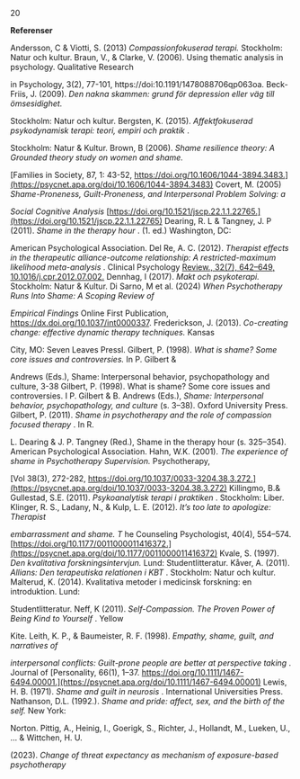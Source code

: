 20

**Referenser**

Andersson, C & Viotti, S. (2013) *Compassionfokuserad terapi.* Stockholm: Natur och kultur.
Braun, V., & Clarke, V. (2006). Using thematic analysis in psychology. Qualitative Research

in Psychology, 3(2), 77-101, https://doi:10.1191/1478088706qp063oa.
Beck-Friis, J. (2009). *Den nakna skammen: grund för depression eller väg till ömsesidighet.*

Stockholm: Natur och kultur.
Bergsten, K. (2015). *Affektfokuserad psykodynamisk terapi: teori, empiri och praktik* .

Stockholm: Natur & Kultur.
Brown, B (2006). *Shame resilience theory: A Grounded theory study on women and shame.*

[Families in Society, 87, 1: 43-52, https://doi.org/10.1606/1044-3894.3483.](https://psycnet.apa.org/doi/10.1606/1044-3894.3483)
Covert, M. (2005) *Shame-Proneness, Guilt-Proneness, and Interpersonal Problem Solving: a*

*Social Cognitive Analysis* [https://doi.org/10.1521/jscp.22.1.1.22765.](https://doi.org/10.1521/jscp.22.1.1.22765)
Dearing, R. L & Tangney, J. P (2011). *Shame in the therapy hour* . (1. ed.) Washington, DC:

American Psychological Association.
Del Re, A. C. (2012). *Therapist effects in the therapeutic alliance-outcome*
*relationship: A restricted-maximum likelihood meta-analysis* . Clinical Psychology
[Review., 32(7), 642–649, 10.1016/j.cpr.2012.07.002.](https://doi.org/10.1016/j.cpr.2012.07.002)
Dennhag, I (2017). *Makt och psykoterapi.* Stockholm: Natur & Kultur.
Di Sarno, M et al. (2024) *When Psychotherapy Runs Into Shame: A Scoping Review of*

*Empirical Findings* Online First Publication, https://dx.doi.org/10.1037/int0000337.
Frederickson, J. (2013). *Co-creating change: effective dynamic therapy techniques.* Kansas

City, MO: Seven Leaves Pressl.
Gilbert, P. (1998). *What is shame? Some core issues and controversies.* In P. Gilbert &

Andrews (Eds.), Shame: Interpersonal behavior, psychopathology and culture, 3-38
Gilbert, P. (1998). What is shame? Some core issues and controversies. I P. Gilbert &
B. Andrews (Eds.), *Shame: Interpersonal behavior, psychopathology, and culture* (s.
3–38). Oxford University Press.
Gilbert, P. (2011). *Shame in psychotherapy and the role of compassion focused therapy* . In R.

L. Dearing & J. P. Tangney (Red.), Shame in the therapy hour (s. 325–354). American
Psychological Association.
Hahn, W.K. (2001). *The experience of shame in Psychotherapy Supervision.* Psychotherapy,

[Vol 38(3), 272-282, https://doi.org/10.1037/0033-3204.38.3.272.](https://psycnet.apa.org/doi/10.1037/0033-3204.38.3.272)
Killingmo, B.& Gullestad, S.E. (2011). *Psykoanalytisk terapi i praktiken* . Stockholm: Liber.
Klinger, R. S., Ladany, N., & Kulp, L. E. (2012). *It’s too late to apologize: Therapist*

*embarrassment and shame.* *T* he Counseling Psychologist, 40(4), 554–574.
[https://doi.org/10.1177/0011000011416372.](https://psycnet.apa.org/doi/10.1177/0011000011416372)
Kvale, S. (1997). *Den kvalitativa forskningsintervjun.* Lund: Studentlitteratur.
Kåver, A. (2011). *Allians: Den terapeutiska relationen i KBT* . Stockholm: Natur och kultur.
Malterud, K. (2014). Kvalitativa metoder i medicinsk forskning: en introduktion. Lund:

Studentlitteratur.
Neff, K (2011). *Self-Compassion. The Proven Power of Being Kind to Yourself* . Yellow

Kite.
Leith, K. P., & Baumeister, R. F. (1998). *Empathy, shame, guilt, and narratives of*

*interpersonal conflicts: Guilt-prone people are better at perspective taking* . Journal of
[Personality, 66(1), 1–37. https://doi.org/10.1111/1467-6494.00001.](https://psycnet.apa.org/doi/10.1111/1467-6494.00001)
Lewis, H. B. (1971). *Shame and guilt in neurosis* . International Universities Press.
Nathanson, D.L. (1992.). *Shame and pride: affect, sex, and the birth of the self.* New York:

Norton.
Pittig, A., Heinig, I., Goerigk, S., Richter, J., Hollandt, M., Lueken, U., … & Wittchen, H. U.

(2023). *Change of threat expectancy as mechanism of exposure-based psychotherapy*

